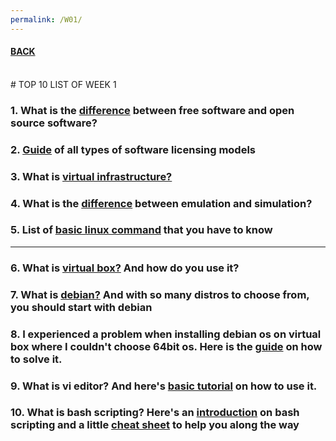 ```yaml
---
permalink: /W01/
---
```


#### [BACK](../)
<br>
# TOP 10 LIST OF WEEK 1

### 1. What is the [difference](https://opensource.com/article/17/11/open-source-or-free-software) between free software and open source software?
### 2. [Guide](https://www.10duke.com/software-licensing-models/) of all types of software licensing models
### 3. What is [virtual infrastructure?](https://www.techopedia.com/definition/30459/virtual-infrastructure)
### 4. What is the [difference](https://www3.technologyevaluation.com/sd/category/virtualization-virtual-machine/articles/virtualization-vs-emulation-vs-simulation) between emulation and simulation?
### 5. List of [basic linux command](https://www.guru99.com/must-know-linux-commands.html) that you have to know

<hr>

### 6. What is [virtual box?](https://www.makeuseof.com/tag/how-to-use-virtualbox/) And how do you use it?
### 7. What is [debian?](https://www.makeuseof.com/tag/reasons-choose-debian-linux/) And with so many distros to choose from, you should start with debian
### 8. I experienced a problem when installing debian os on virtual box where I couldn't choose 64bit os. Here is the [guide](https://appuals.com/fix-virtualbox-not-showing-64-bit-windows-10/) on how to solve it.
### 9. What is vi editor? And here's [basic tutorial](https://www.guru99.com/the-vi-editor.html) on how to use it.
### 10. What is bash scripting? Here's an [introduction](https://medium.com/easyread/berkenalan-dengan-bash-scripting-part-1-f64a44ce625d) on bash scripting and a little [cheat sheet](https://devhints.io/bash) to help you along the way
